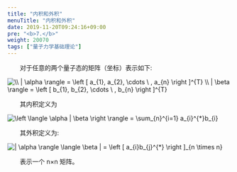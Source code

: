 ```yaml
---
title: "内积和外积"
menuTitle: "内积和外积"
date: 2019-11-20T09:24:16+09:00
pre: "<b>7.</b>"
weight: 20070
tags: ["量子力学基础理论"]
---
```


&emsp;&emsp;对于任意的两个量子态的矩阵（坐标）表示如下:

<img src="https://latex.codecogs.com/gif.latex?\inline&space;\dpi{150}&space;\\&space;|&space;\alpha&space;\rangle&space;=&space;\left&space;[&space;a_{1},&space;a_{2},&space;\cdots&space;\&space;,&space;a_{n}&space;\right&space;]^{T}&space;\\&space;|&space;\beta&space;\rangle&space;=&space;\left&space;[&space;b_{1},&space;b_{2},&space;\cdots&space;\&space;,&space;b_{n}&space;\right&space;]^{T}" title="\\ | \alpha \rangle = \left [ a_{1}, a_{2}, \cdots \ , a_{n} \right ]^{T} \\ | \beta \rangle = \left [ b_{1}, b_{2}, \cdots \ , b_{n} \right ]^{T}" />

&emsp;&emsp;其内积定义为

<img src="https://latex.codecogs.com/gif.latex?\inline&space;\dpi{150}&space;\left&space;\langle&space;\alpha&space;|&space;\beta&space;\right&space;\rangle&space;=&space;\sum_{n}^{i=1}&space;a_{i}^{*}b_{i}" title="\left \langle \alpha | \beta \right \rangle = \sum_{n}^{i=1} a_{i}^{*}b_{i}" />

&emsp;&emsp;其外积定义为:

<img src="https://latex.codecogs.com/gif.latex?\inline&space;\dpi{150}&space;|&space;\alpha&space;\rangle&space;\langle&space;\beta&space;|&space;=&space;\left&space;[&space;a_{i}b_{j}^{*}&space;\right&space;]_{n&space;\times&space;n}" title="| \alpha \rangle \langle \beta | = \left [ a_{i}b_{j}^{*} \right ]_{n \times n}" />

&emsp;&emsp;表示一个 n×n 矩阵。